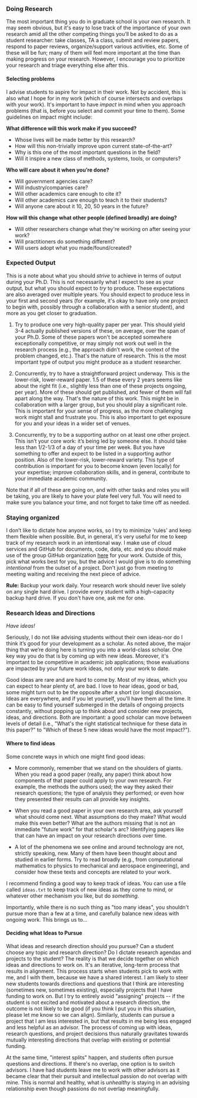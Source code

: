 ### Doing Research

The most important thing you do in graduate school is your own research.
It may seem obvious, but it's easy to lose track of the importance of your own research amid all the other competing things you’ll be asked to do as a student researcher: take classes, TA a class, submit and review papers, respond to paper reviews, organize/support various activities, etc.
Some of these will be fun; many of them will feel more important at the time than making progress on your research.
However, I encourage you to prioritize your research and triage everything else after this.

#### Selecting problems

I advise students to aspire for impact in their work.
Not by accident, this is also what I hope for in my work (which of course intersects and overlaps with your work).
It's important to have _impact_ in mind when you approach problems (that is, before you select and commit your time to them).
Some guidelines on impact might include:

**What difference will this work make if you succeed?** 
- Whose lives will be made better by this research?
- How will this non-trivially improve upon current state-of-the-art?
- Why is this one of the most important questions in the field?
- Will it inspire a new class of methods, systems, tools, or computers?

**Who will care about it when you’re done?**
- Will government agencies care?
- Will industry/companies care?
- Will other academics care enough to cite it?
- Will other academics care enough to teach it to their students?
- Will anyone care about it 10, 20, 50 years in the future?

**How will this change what other people (defined broadly) are doing?**
- Will other researchers change what they're working on after seeing your work?
- Will practitioners do something different?
- Will users adopt what you made/found/created?

### Expected Output

This is a note about what you should _strive_ to achieve in terms of output during your Ph.D.
This is not necessarily what I expect to see as your output, but what you should expect to _try_ to produce.
These expectations are also averaged over multiple years.
You should expect to produce less in your first and second years (for example, it's okay to have only one project to begin with, possibly through a collaboration with a senior student), and more as you get closer to graduation.

1. Try to produce one very high-quality paper per year.
This should yield 3-4 actually published versions of these, on average, over the span of your Ph.D.
Some of these papers won't be accepted somewhere exceptionally competitive, or may simply not work out well in the research process (e.g., the approach didn’t work, the context of the problem changed, etc.).
That's the nature of research.
This is the most important type of output you might produce as a student researcher.

2. Concurrently, try to have a straightforward project underway.
This is the lower-risk, lower-reward paper.
1.5 of these every 2 years seems like about the right fit (i.e., slightly less than one of these projects ongoing, per year).
More of these should get published, and fewer of them will fall apart along the way.
That's the nature of this work.
This might be in collaboration with a larger group, but you should play a significant role.
This is important for your sense of progress, as the more challenging work might stall and frustrate you.
This is also important to get exposure for you and your ideas in a wider set of venues.

3. Concurrently, try to be a supporting author on at least one other project.
This isn’t your core work: it’s being led by someone else.
It should take less than 1/2-1/3 of a day of your time per week.
But you have something to offer and expect to be listed in a supporting author position.
Also of the lower-risk, lower-reward variety.
This type of contribution is important for you to become known (even locally) for your expertise; improve collaboration skills, and in general, contribute to your immediate academic community.

Note that if all of these are going on, and with other tasks and roles you will be taking, you are likely to have your plate feel very full.
You will need to make sure you balance your time, and not forget to take time off as needed.

### Staying organized

I don’t like to dictate how anyone works, so I try to minimize 'rules' and keep them flexible when possible.
But, in general, it's very useful for me to keep track of my research work in an intentional way.
I make use of cloud services and GitHub for documents, code, data, etc. and you should make use of the group GitHub organization [here](https://github.com/comp-physics/) for your work.
Outside of this, pick what works best for you, but the advice I would give is to do something _intentional_ from the outset of a project.
Don't just go from meeting to meeting waiting and receiving the next piece of advice.

**Rule:**
Backup your work daily.
Your research work should never live solely on any single hard drive.
I provide every student with a high-capacity backup hard drive.
If you don't have one, ask me for one.

### Research Ideas and Directions

_Have ideas!_

Seriously, I do not like advising students without their own ideas-nor do I think it’s good for your development as a scholar.
As noted above, the major thing that we’re doing here is turning you into a world-class scholar.
One key way you do that is by coming up with new ideas.
Moreover, it's important to be competitive in academic job applications; those evaluations are impacted by your future work ideas, not only your work to date.

Good ideas are rare and are hard to come by.
Most of my ideas, which you can expect to hear plenty of, are bad.
I love to hear ideas, good or bad, some might turn out to be the opposite after a short (or long) discussion.
Ideas are everywhere, and if you let yourself, you'll have them all the time.
It can be easy to find yourself submerged in the details of ongoing projects constantly, without popping up to think about and consider new projects, ideas, and directions.
Both are important: a good scholar can move between levels of detail (i.e., "What's the right statistical technique for these data in this paper?" to "Which of these 5 new ideas would have the most impact?").

#### Where to find ideas

Some concrete ways in which one might find good ideas:

* More commonly, remember that we stand on the shoulders of giants.
When you read a good paper (really, any paper) think about how components of that paper could apply to your own research.
For example, the methods the authors used; the way they asked their research questions; the type of analysis they performed; or even how they presented their results can all provide key insights.

* When you read a good paper in your own research area, ask yourself what should come next.
What assumptions do they make?
What would make this even better?
What are the authors missing that is not an immediate "future work"  for that scholar's arc?
Identifying papers like that can have an impact on your research directions over time.

* A lot of the phenomena we see online and around technology are not, strictly speaking, new.
Many of them have been thought about and studied in earlier forms.
Try to read broadly (e.g., from computational mathematics to physics to mechanical and aerospace engineering), and consider how these texts and concepts are related to your work.

I recommend finding a good way to keep track of ideas.
You can use a file called `ideas.txt` to keep track of new ideas as they come to mind, or whatever other mechanism you like, but do _something_.

Importantly, while there is no such thing as "too many ideas", you shouldn't pursue more than a few at a time, and carefully balance new ideas with ongoing work.
This brings us to...

#### Deciding what Ideas to Pursue

What ideas and research direction should you pursue?
Can a student choose any topic and research direction?
Do I dictate research agendas and projects to the student?
The reality is that we decide together on which ideas and directions to work on.
It's an iterative, long-term process that results in alignment.
This process starts when students pick to work with me, and I with them, because we have a shared interest.
I am likely to steer new students towards directions and questions that I think are interesting (sometimes new, sometimes existing), especially projects that I have funding to work on.
But I try to entirely avoid "assigning" projects -- if the student is not excited and motivated about a research direction, the outcome is not likely to be good (if you think I put you in this situation, please let me know so we can align).
Similarly, students can pursue a project that I am less interested in, but that results in me being less engaged and less helpful as an advisor.
The process of coming up with ideas, research questions, and project decisions thus naturally gravitates towards mutually interesting directions that overlap with existing or potential funding.

At the same time, "interest splits" happen, and students often pursue questions and directions.
If there's no overlap, one option is to switch advisors.
I have had students leave me to work with other advisors as it became clear that their pursuit and intellectual passion do not overlap with mine.
This is normal and healthy, what is _unhealthy_ is staying in an advising relationship even though passions do not overlap meaningfully.
